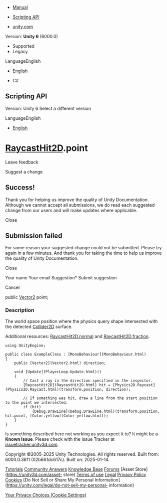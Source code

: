 [ ]()

  * [Manual](../Manual/index.html)
  * [Scripting API](../ScriptReference/index.html)

  * [unity.com](https://unity.com/)

Version: **Unity 6** (6000.0)

  * Supported
  * Legacy

LanguageEnglish

  * [English]()

  * C#

[ ](https://docs.unity3d.com)

## Scripting API

Version: Unity 6 Select a different version

LanguageEnglish

  * [English]()

#  [RaycastHit2D](RaycastHit2D.html).point

Leave feedback

Suggest a change

## Success!

Thank you for helping us improve the quality of Unity Documentation. Although
we cannot accept all submissions, we do read each suggested change from our
users and will make updates where applicable.

Close

## Submission failed

For some reason your suggested change could not be submitted. Please <a>try
again</a> in a few minutes. And thank you for taking the time to help us
improve the quality of Unity Documentation.

Close

Your name Your email Suggestion* Submit suggestion

Cancel

[ ]()

public [Vector2](Vector2.html) point;

### Description

The world space position where the physics query shape intersected with the
detected [Collider2D](Collider2D.html) surface.

Additional resources: [RaycastHit2D.normal](RaycastHit2D-normal.html) and
[RaycastHit2D.fraction](RaycastHit2D-fraction.html).

    
    
    using UnityEngine;  
      
    public class ExampleClass : [MonoBehaviour](MonoBehaviour.html)
    {
        public [Vector2](Vector2.html) direction;  
      
        void [Update](PlayerLoop.Update.html)()
        {
            // Cast a ray in the direction specified in the inspector.
            [RaycastHit2D](RaycastHit2D.html) hit = [Physics2D.Raycast](Physics2D.Raycast.html)(transform.position, direction);  
      
            // If something was hit, draw a line from the start position to the point we intersected.
            if (hit)
                [Debug.DrawLine](Debug.DrawLine.html)(transform.position, hit.point, [Color.yellow](Color-yellow.html));
        }
    }

Is something described here not working as you expect it to? It might be a
**Known Issue**. Please check with the Issue Tracker at
[issuetracker.unity3d.com](https://issuetracker.unity3d.com).

Copyright ©2005-2025 Unity Technologies. All rights reserved. Built from:
6000.0.36f1 (02b661dc617c). Built on: 2025-01-14.

[Tutorials](https://unity3d.com/learn) [Community
Answers](https://answers.unity3d.com) [Knowledge
Base](https://support.unity3d.com/hc/en-us)
[Forums](https://forum.unity3d.com) [Asset Store](https://unity3d.com/asset-
store) [Terms of use](https://docs.unity3d.com/Manual/TermsOfUse.html)
[Legal](https://unity.com/legal) [Privacy
Policy](https://unity.com/legal/privacy-policy)
[Cookies](https://unity.com/legal/cookie-policy) [Do Not Sell or Share My
Personal Information](https://unity.com/legal/do-not-sell-my-personal-
information)

[Your Privacy Choices (Cookie Settings)](javascript:void\(0\);)


